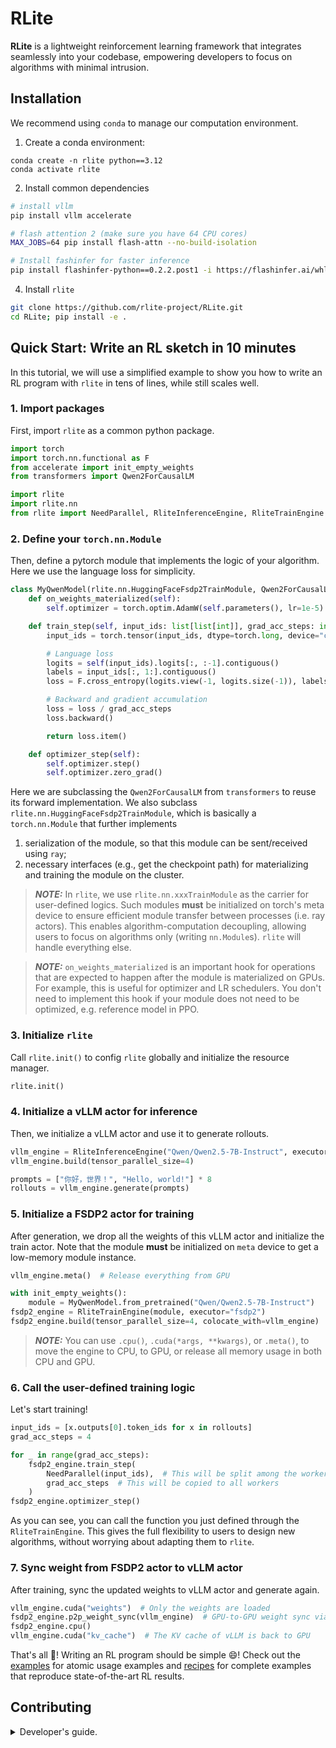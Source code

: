 # RLite

**RLite** is a lightweight reinforcement learning framework that integrates seamlessly into your codebase, empowering developers to focus on algorithms with minimal intrusion.

## Installation

We recommend using `conda` to manage our computation environment.

1. Create a conda environment:

```
conda create -n rlite python==3.12
conda activate rlite
```

2. Install common dependencies

```bash
# install vllm
pip install vllm accelerate

# flash attention 2 (make sure you have 64 CPU cores)
MAX_JOBS=64 pip install flash-attn --no-build-isolation

# Install fashinfer for faster inference
pip install flashinfer-python==0.2.2.post1 -i https://flashinfer.ai/whl/cu124/torch2.6
```

4. Install `rlite`

```bash
git clone https://github.com/rlite-project/RLite.git
cd RLite; pip install -e .
```

## Quick Start: Write an RL sketch in 10 minutes

In this tutorial, we will use a simplified example to show you how to write an RL program with `rlite` in tens of lines, while still scales well.

### 1. Import packages

First, import `rlite` as a common python package.

```python
import torch
import torch.nn.functional as F
from accelerate import init_empty_weights
from transformers import Qwen2ForCausalLM

import rlite
import rlite.nn
from rlite import NeedParallel, RliteInferenceEngine, RliteTrainEngine
```

### 2. Define your `torch.nn.Module`

Then, define a pytorch module that implements the logic of your algorithm. Here we use the language loss for simplicity.

```python
class MyQwenModel(rlite.nn.HuggingFaceFsdp2TrainModule, Qwen2ForCausalLM):
    def on_weights_materialized(self):
        self.optimizer = torch.optim.AdamW(self.parameters(), lr=1e-5)

    def train_step(self, input_ids: list[list[int]], grad_acc_steps: int = 1):
        input_ids = torch.tensor(input_ids, dtype=torch.long, device="cuda")

        # Language loss
        logits = self(input_ids).logits[:, :-1].contiguous()
        labels = input_ids[:, 1:].contiguous()
        loss = F.cross_entropy(logits.view(-1, logits.size(-1)), labels.view(-1)).mean()

        # Backward and gradient accumulation
        loss = loss / grad_acc_steps
        loss.backward()

        return loss.item()

    def optimizer_step(self):
        self.optimizer.step()
        self.optimizer.zero_grad()
```

Here we are subclassing the `Qwen2ForCausalLM` from `transformers` to reuse its forward implementation. We also subclass `rlite.nn.HuggingFaceFsdp2TrainModule`, which is basically a `torch.nn.Module` that further implements

1. serialization of the module, so that this module can be sent/received using `ray`;
2. necessary interfaces (e.g., get the checkpoint path) for materializing and training the module on the cluster.

> **_NOTE:_** In `rlite`, we use `rlite.nn.xxxTrainModule` as the carrier for user-defined logics. Such modules **must** be initialized on torch's meta device to ensure efficient module transfer between processes (i.e. ray actors). This enables algorithm-computation decoupling, allowing users to focus on algorithms only (writing `nn.Module`s). `rlite` will handle everything else.

> **_NOTE:_** `on_weights_materialized` is an important hook for operations that are expected to happen after the module is materialized on GPUs. For example, this is useful for optimizer and LR schedulers. You don't need to implement this hook if your module does not need to be optimized, e.g. reference model in PPO.

### 3. Initialize `rlite`

Call `rlite.init()` to config `rlite` globally and initialize the resource manager.

```python
rlite.init()
```

### 4. Initialize a vLLM actor for inference

Then, we initialize a vLLM actor and use it to generate rollouts.

```python
vllm_engine = RliteInferenceEngine("Qwen/Qwen2.5-7B-Instruct", executor="vllm")
vllm_engine.build(tensor_parallel_size=4)

prompts = ["你好，世界！", "Hello, world!"] * 8
rollouts = vllm_engine.generate(prompts)
```

### 5. Initialize a FSDP2 actor for training

After generation, we drop all the weights of this vLLM actor and initialize the train actor. Note that the module **must** be initialized on `meta` device to get a low-memory module instance.

```python
vllm_engine.meta()  # Release everything from GPU

with init_empty_weights():
    module = MyQwenModel.from_pretrained("Qwen/Qwen2.5-7B-Instruct")
fsdp2_engine = RliteTrainEngine(module, executor="fsdp2")
fsdp2_engine.build(tensor_parallel_size=4, colocate_with=vllm_engine)
```

> **_NOTE:_** You can use `.cpu()`, `.cuda(*args, **kwargs)`, or `.meta()`, to move the engine to CPU, to GPU, or release all memory usage in both CPU and GPU.

### 6. Call the user-defined training logic

Let's start training!

```python
input_ids = [x.outputs[0].token_ids for x in rollouts]
grad_acc_steps = 4

for _ in range(grad_acc_steps):
    fsdp2_engine.train_step(
        NeedParallel(input_ids),  # This will be split among the workers (DP)
        grad_acc_steps  # This will be copied to all workers
    )
fsdp2_engine.optimizer_step()
```

As you can see, you can call the function you just defined through the `RliteTrainEngine`. This gives the full flexibility to users to design new algorithms, without worrying about adapting them to `rlite`.

### 7. Sync weight from FSDP2 actor to vLLM actor

After training, sync the updated weights to vLLM actor and generate again.

```python
vllm_engine.cuda("weights")  # Only the weights are loaded
fsdp2_engine.p2p_weight_sync(vllm_engine)  # GPU-to-GPU weight sync via CUDAIPC
fsdp2_engine.cpu()
vllm_engine.cuda("kv_cache")  # The KV cache of vLLM is back to GPU
```

That's all 🎉! Writing an RL program should be simple 😄! Check out the [examples](https://github.com/rlite-project/RLite/tree/main/examples) for atomic usage examples and [recipes](https://github.com/rlite-project/RLite-Recipe) for complete examples that reproduce state-of-the-art RL results.

## Contributing

<details>
<summary>Developer's guide.</summary>

We use `pre-commit` and `git cz` to sanitize the commits. You can run `pre-commit` before `git cz` to avoid repeatedly input the commit messages.

```bash
pip install pre-commit
# Install pre-commit hooks
pre-commit install
pre-commit install --hook-type commit-msg
# Install this emoji-style tool
sudo npm install -g git-cz --no-audit --verbose --registry=https://registry.npmmirror.com

# Install rlite
pip install -e ".[dev]"
```

##### Code Style

- Single line code length is 99 characters, comments and documents are 79 characters.
- Write unit tests for atomic capabilities to ensure that `pytest` does not throw an error.

Run `pre-commit` to automatically lint the code:

```
pre-commit run --all-files
```

##### Run Unit Tests:

```bash
# Only run tests
pytest

# Run tests and output test code coverage report
pytest --cov=rlite
```

</details>
